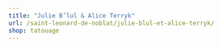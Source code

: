 ```yaml
---
title: "Julie B’lul & Alice Terryk"
url: /saint-leonard-de-noblat/julie-blul-et-alice-terryk/
shop: tatouage
---
```


